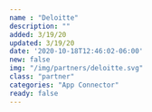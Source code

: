 ```yaml
---
name : "Deloitte"
description: ""
added: 3/19/20
updated: 3/19/20
date: '2020-10-18T12:46:02-06:00'
new: false
img: "/img/partners/deloitte.svg"
class: "partner"
categories: "App Connector"
ready: false
---
```

